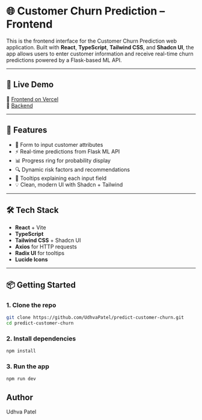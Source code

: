 # 🌐 Customer Churn Prediction – Frontend

This is the frontend interface for the Customer Churn Prediction web application. Built with **React**, **TypeScript**, **Tailwind CSS**, and **Shadcn UI**, the app allows users to enter customer information and receive real-time churn predictions powered by a Flask-based ML API.

---

## 🚀 Live Demo

🔗 [Frontend on Vercel](https://predict-customer-churn.vercel.app/)  
🔧 [Backend](https://github.com/UdhvaPatel/predict-customer-churn-server/)

---

## 🧠 Features

- 🎯 Form to input customer attributes
- ⚡ Real-time predictions from Flask ML API
- 📊 Progress ring for probability display
- 🔍 Dynamic risk factors and recommendations
- 🧩 Tooltips explaining each input field
- 💡 Clean, modern UI with Shadcn + Tailwind

---

## 🛠 Tech Stack

- **React** + Vite
- **TypeScript**
- **Tailwind CSS** + Shadcn UI
- **Axios** for HTTP requests
- **Radix UI** for tooltips
- **Lucide Icons**

---

## 📦 Getting Started

### 1. Clone the repo

```bash
git clone https://github.com/UdhvaPatel/predict-customer-churn.git
cd predict-customer-churn

```

### 2. Install dependencies

```bash
npm install
```
### 3. Run the app

```
npm run dev
```

## Author
Udhva Patel
